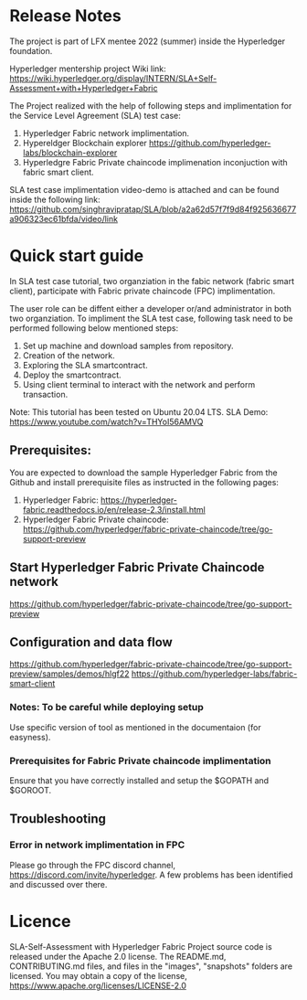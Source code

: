 # Release Notes

The project is part of LFX mentee 2022 (summer) inside the Hyperledger foundation.

Hyperledger mentership project Wiki link: https://wiki.hyperledger.org/display/INTERN/SLA+Self-Assessment+with+Hyperledger+Fabric 
 
The Project realized with the help of following steps and implimentation for the Service Level Agreement (SLA) test case:

1. Hyperledger Fabric network implimentation.
2. Hypereldger Blockchain explorer https://github.com/hyperledger-labs/blockchain-explorer
3. Hyperledgre Fabric Private chaincode implimenation inconjuction with fabric smart client.

SLA test case implimentation video-demo is attached and can be found inside the following link: https://github.com/singhravipratap/SLA/blob/a2a62d57f7f9d84f925636677a906323ec61bfda/video/link

# Quick start guide
 In SLA test case tutorial, two organziation in the fabic network (fabric smart client), participate with Fabric private chaincode (FPC) implimentation.

 The user role can be diffent either a developer or/and administrator in both two organziation. To impliment the SLA test case, following task need to be performed following below mentioned steps:

 1. Set up machine and download samples from repository.
 2. Creation of the network.
 3. Exploring the SLA smartcontract.
 4. Deploy the smartcontract.
 5. Using client terminal to interact with the network and perform transaction.

Note: This tutorial has been tested on Ubuntu 20.04 LTS.
SLA Demo: https://www.youtube.com/watch?v=THYoI56AMVQ
## Prerequisites:

You are expected to download the sample Hyperledger Fabric from the Github and install prerequisite files as instructed in the following pages: 
1. Hyperledger Fabric:    https://hyperledger-fabric.readthedocs.io/en/release-2.3/install.html
2. Hyperledger Fabric Private chaincode:   https://github.com/hyperledger/fabric-private-chaincode/tree/go-support-preview 

## Start Hyperledger Fabric Private Chaincode network
https://github.com/hyperledger/fabric-private-chaincode/tree/go-support-preview 

## Configuration and data flow
https://github.com/hyperledger/fabric-private-chaincode/tree/go-support-preview/samples/demos/hlgf22
https://github.com/hyperledger-labs/fabric-smart-client

### Notes: To be careful while deploying setup
Use specific version of tool as mentioned in the documentaion (for easyness).

### Prerequisites for Fabric Private chaincode implimentation
Ensure that you have correctly installed and setup the $GOPATH and $GOROOT.

## Troubleshooting
### Error in network implimentation in FPC
Please go through the FPC discord channel, https://discord.com/invite/hyperledger. A few problems has been identified and discussed over there.

# Licence
SLA-Self-Assessment with Hyperledger Fabric Project source code is released under the Apache 2.0 license. The README.md, CONTRIBUTING.md files, and files in the "images", "snapshots" folders are licensed. You may obtain a copy of the license, https://www.apache.org/licenses/LICENSE-2.0 

